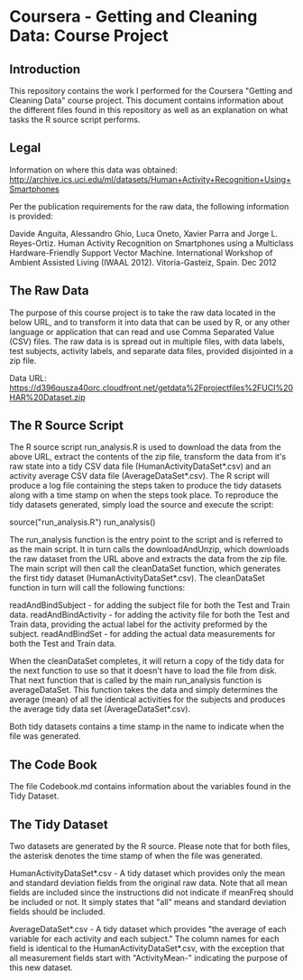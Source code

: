 Coursera - Getting and Cleaning Data:  Course Project
=====================================================

Introduction
------------
This repository contains the work I performed for the Coursera "Getting and Cleaning Data" course project.  This document contains
information about the different files found in this repository as well as an explanation on what tasks the R source script performs.

Legal
-----
Information on where this data was obtained:
http://archive.ics.uci.edu/ml/datasets/Human+Activity+Recognition+Using+Smartphones

Per the publication requirements for the raw data, the following information is provided:

   Davide Anguita, Alessandro Ghio, Luca Oneto, Xavier Parra and Jorge L. Reyes-Ortiz.
   Human Activity Recognition on Smartphones using a Multiclass Hardware-Friendly Support
   Vector Machine. International Workshop of Ambient Assisted Living (IWAAL 2012).
   Vitoria-Gasteiz, Spain. Dec 2012


The Raw Data
------------
The purpose of this course project is to take the raw data located in the below URL, and to transform it into data that can be used
by R, or any other language or application that can read and use Comma Separated Value (CSV) files.  The raw data is is spread out
in multiple files, with data labels, test subjects, activity labels, and separate data files, provided disjointed in a zip file.

Data URL: https://d396qusza40orc.cloudfront.net/getdata%2Fprojectfiles%2FUCI%20HAR%20Dataset.zip

The R Source Script
-------------------
The R source script run_analysis.R is used to download the data from the above URL, extract the contents of the zip file, transform
the data from it's raw state into a tidy CSV data file (HumanActivityDataSet*.csv) and an activity average CSV data file
(AverageDataSet*.csv).  The R script will produce a log file containing the steps taken to produce the tidy datasets along with a
time stamp on when the steps took place.  To reproduce the tidy datasets generated, simply load the source and execute the script:

source("run_analysis.R")
run_analysis()

The run_analysis function is the entry point to the script and is referred to as the main script.  It in turn calls the downloadAndUnzip,
which downloads the raw dataset from the URL above and extracts the data from the zip file.  The main script will then call the
cleanDataSet function, which generates the first tidy dataset (HumanActivityDataSet*.csv).  The cleanDataSet function in turn will
call the following functions:

readAndBindSubject - for adding the subject file for both the Test and Train data.
readAndBindActivity - for adding the activity file for both the Test and Train data, providing the actual label for the activity preformed by the subject.
readAndBindSet - for adding the actual data measurements for both the Test and Train data. 

When the cleanDataSet completes, it will return a copy of the tidy data for the next function to use so that it doesn't have to load
the file from disk.  That next function that is called by the main run_analysis function is averageDataSet.  This function takes the 
data and simply determines the average (mean) of all the identical activities for the subjects and produces the average tidy data set
(AverageDataSet*.csv).

Both tidy datasets contains a time stamp in the name to indicate when the file was generated.

The Code Book
-------------
The file Codebook.md contains information about the variables found in the Tidy Dataset.

The Tidy Dataset
-----------------
Two datasets are generated by the R source.  Please note that for both files, the asterisk denotes the time stamp of when
the file was generated.

HumanActivityDataSet*.csv - A tidy dataset which provides only the mean and standard deviation fields from the original raw data.  Note that all mean
	fields are included since the instructions did not indicate if meanFreq should be included or not.  It simply states that "all" means and
	standard deviation fields should be included.
	
AverageDataSet*.csv - A tidy dataset which provides "the average of each variable for each activity and each subject."  The column names for each
	field is identical to the HumanActivityDataSet*.csv, with the exception that all measurement fields start with "ActivityMean-" indicating the 
	purpose of this new dataset.
